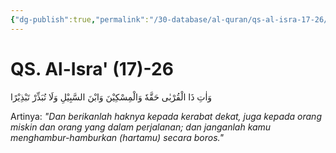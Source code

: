 ```yaml
---
{"dg-publish":true,"permalink":"/30-database/al-quran/qs-al-isra-17-26/"}
---
```



# QS. Al-Isra' (17)-26
وَاٰتِ ذَا الْقُرْبٰى حَقَّهٗ وَالْمِسْكِيْنَ وَابْنَ السَّبِيْلِ وَلَا تُبَذِّرْ تَبْذِيْرًا 

Artinya: *"Dan berikanlah haknya kepada kerabat dekat, juga kepada orang miskin dan orang yang dalam perjalanan; dan janganlah kamu menghambur-hamburkan (hartamu) secara boros."*
